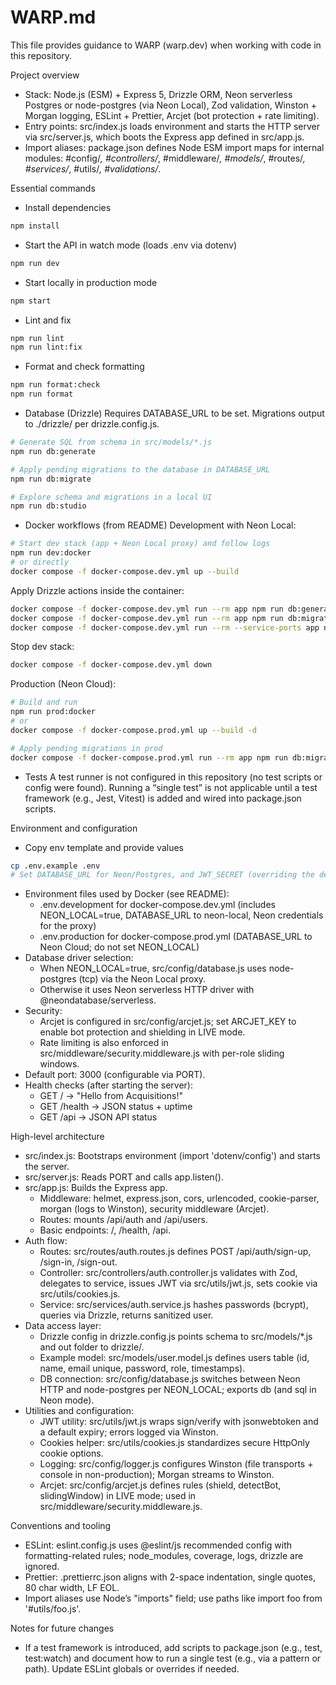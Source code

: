 # WARP.md

This file provides guidance to WARP (warp.dev) when working with code in this repository.

Project overview
- Stack: Node.js (ESM) + Express 5, Drizzle ORM, Neon serverless Postgres or node-postgres (via Neon Local), Zod validation, Winston + Morgan logging, ESLint + Prettier, Arcjet (bot protection + rate limiting).
- Entry points: src/index.js loads environment and starts the HTTP server via src/server.js, which boots the Express app defined in src/app.js.
- Import aliases: package.json defines Node ESM import maps for internal modules: #config/*, #controllers/*, #middleware/*, #models/*, #routes/*, #services/*, #utils/*, #validations/*.

Essential commands
- Install dependencies
```sh path=null start=null
npm install
```

- Start the API in watch mode (loads .env via dotenv)
```sh path=null start=null
npm run dev
```

- Start locally in production mode
```sh path=null start=null
npm start
```

- Lint and fix
```sh path=null start=null
npm run lint
npm run lint:fix
```

- Format and check formatting
```sh path=null start=null
npm run format:check
npm run format
```

- Database (Drizzle)
Requires DATABASE_URL to be set. Migrations output to ./drizzle/ per drizzle.config.js.
```sh path=null start=null
# Generate SQL from schema in src/models/*.js
npm run db:generate

# Apply pending migrations to the database in DATABASE_URL
npm run db:migrate

# Explore schema and migrations in a local UI
npm run db:studio
```

- Docker workflows (from README)
Development with Neon Local:
```sh path=null start=null
# Start dev stack (app + Neon Local proxy) and follow logs
npm run dev:docker
# or directly
docker compose -f docker-compose.dev.yml up --build
```
Apply Drizzle actions inside the container:
```sh path=null start=null
docker compose -f docker-compose.dev.yml run --rm app npm run db:generate
docker compose -f docker-compose.dev.yml run --rm app npm run db:migrate
docker compose -f docker-compose.dev.yml run --rm --service-ports app npm run db:studio
```
Stop dev stack:
```sh path=null start=null
docker compose -f docker-compose.dev.yml down
```

Production (Neon Cloud):
```sh path=null start=null
# Build and run
npm run prod:docker
# or
docker compose -f docker-compose.prod.yml up --build -d

# Apply pending migrations in prod
docker compose -f docker-compose.prod.yml run --rm app npm run db:migrate
```

- Tests
A test runner is not configured in this repository (no test scripts or config were found). Running a “single test” is not applicable until a test framework (e.g., Jest, Vitest) is added and wired into package.json scripts.

Environment and configuration
- Copy env template and provide values
```sh path=null start=null
cp .env.example .env
# Set DATABASE_URL for Neon/Postgres, and JWT_SECRET (overriding the default in src/utils/jwt.js)
```
- Environment files used by Docker (see README):
  - .env.development for docker-compose.dev.yml (includes NEON_LOCAL=true, DATABASE_URL to neon-local, Neon credentials for the proxy)
  - .env.production for docker-compose.prod.yml (DATABASE_URL to Neon Cloud; do not set NEON_LOCAL)
- Database driver selection:
  - When NEON_LOCAL=true, src/config/database.js uses node-postgres (tcp) via the Neon Local proxy.
  - Otherwise it uses Neon serverless HTTP driver with @neondatabase/serverless.
- Security:
  - Arcjet is configured in src/config/arcjet.js; set ARCJET_KEY to enable bot protection and shielding in LIVE mode.
  - Rate limiting is also enforced in src/middleware/security.middleware.js with per-role sliding windows.
- Default port: 3000 (configurable via PORT).
- Health checks (after starting the server):
  - GET / -> "Hello from Acquisitions!"
  - GET /health -> JSON status + uptime
  - GET /api -> JSON API status

High-level architecture
- src/index.js: Bootstraps environment (import 'dotenv/config') and starts the server.
- src/server.js: Reads PORT and calls app.listen().
- src/app.js: Builds the Express app.
  - Middleware: helmet, express.json, cors, urlencoded, cookie-parser, morgan (logs to Winston), security middleware (Arcjet).
  - Routes: mounts /api/auth and /api/users.
  - Basic endpoints: /, /health, /api.
- Auth flow:
  - Routes: src/routes/auth.routes.js defines POST /api/auth/sign-up, /sign-in, /sign-out.
  - Controller: src/controllers/auth.controller.js validates with Zod, delegates to service, issues JWT via src/utils/jwt.js, sets cookie via src/utils/cookies.js.
  - Service: src/services/auth.service.js hashes passwords (bcrypt), queries via Drizzle, returns sanitized user.
- Data access layer:
  - Drizzle config in drizzle.config.js points schema to src/models/*.js and out folder to drizzle/.
  - Example model: src/models/user.model.js defines users table (id, name, email unique, password, role, timestamps).
  - DB connection: src/config/database.js switches between Neon HTTP and node-postgres per NEON_LOCAL; exports db (and sql in Neon mode).
- Utilities and configuration:
  - JWT utility: src/utils/jwt.js wraps sign/verify with jsonwebtoken and a default expiry; errors logged via Winston.
  - Cookies helper: src/utils/cookies.js standardizes secure HttpOnly cookie options.
  - Logging: src/config/logger.js configures Winston (file transports + console in non-production); Morgan streams to Winston.
  - Arcjet: src/config/arcjet.js defines rules (shield, detectBot, slidingWindow) in LIVE mode; used in src/middleware/security.middleware.js.

Conventions and tooling
- ESLint: eslint.config.js uses @eslint/js recommended config with formatting-related rules; node_modules, coverage, logs, drizzle are ignored.
- Prettier: .prettierrc.json aligns with 2-space indentation, single quotes, 80 char width, LF EOL.
- Import aliases use Node’s "imports" field; use paths like import foo from '#utils/foo.js'.

Notes for future changes
- If a test framework is introduced, add scripts to package.json (e.g., test, test:watch) and document how to run a single test (e.g., via a pattern or path). Update ESLint globals or overrides if needed.
